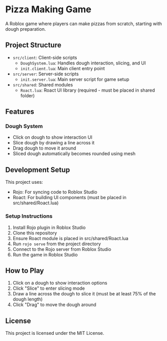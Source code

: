 # Pizza Making Game

A Roblox game where players can make pizzas from scratch, starting with dough preparation.

## Project Structure

- `src/client`: Client-side scripts
  - `DoughSystem.lua`: Handles dough interaction, slicing, and UI
  - `init.client.lua`: Main client entry point
- `src/server`: Server-side scripts
  - `init.server.lua`: Main server script for game setup
- `src/shared`: Shared modules
  - `Roact.lua`: Roact UI library (required - must be placed in shared folder)

## Features

### Dough System
- Click on dough to show interaction UI
- Slice dough by drawing a line across it
- Drag dough to move it around
- Sliced dough automatically becomes rounded using mesh

## Development Setup

This project uses:
- Rojo: For syncing code to Roblox Studio
- Roact: For building UI components (must be placed in src/shared/Roact.lua)

### Setup Instructions

1. Install Rojo plugin in Roblox Studio
2. Clone this repository
3. Ensure Roact module is placed in src/shared/Roact.lua
4. Run `rojo serve` from the project directory
5. Connect to the Rojo server from Roblox Studio
6. Run the game in Roblox Studio

## How to Play

1. Click on a dough to show interaction options
2. Click "Slice" to enter slicing mode
3. Draw a line across the dough to slice it (must be at least 75% of the dough length)
4. Click "Drag" to move the dough around

## License

This project is licensed under the MIT License.
